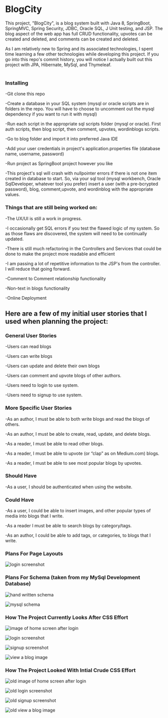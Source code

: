 # BlogCity

This project, "BlogCity", is a blog system built with Java 8, SpringBoot, SpringMVC, Spring Security, JDBC, Oracle SQL, J Unit testing, and JSP. The blog aspect of the web app has full CRUD functionality, upvotes can be created and deleted, and comments can be created and deleted.

As I am relatively new to Spring and its associated technologies, I spent time learning a few other technologies while developing this project. If you go into this repo's commit history, you will notice I actually built out this project with JPA, Hibernate, MySql, and Thymeleaf.
<br/>
<br/>

### Installing

-Git clone this repo

-Create a database in your SQL system (mysql or oracle scripts are in folders in the repo. You will have to choose to uncomment out the mysql dependency if you want to run it with mysql)

-Run each script in the appropriate sql scripts folder (mysql or oracle). First auth scripts, then blog script, then comment, upvotes, wordinblogs scripts.

-Go to blog folder and import it into preferred Java IDE

-Add your user credentials in project's application.properties file (database name, username, password)

-Run project as SpringBoot project however you like

-This project's sql will crash with nullpointer errors if there is not one item created in database to start. So, via your sql tool (mysql workbench, Oracle SqlDeveloper, whatever tool you prefer) insert a user (with a pre-bcrypted password), blog, comment,upvote, and wordinblog with the appropriate values.

### Things that are still being worked on:

-The UX/UI is still a work in progress.

-I occasionally get SQL errors if you test the flawed logic of my system. So as those flaws are discovered, the system will need to be continually updated.

-There is still much refactoring in the Controllers and Services that could be done to make the project more readable and efficient

-I am passing a lot of repetitive information to the JSP's from the controller. I will reduce that going forward.

-Comment to Comment relationship functionality

-Non-text in blogs functionality

-Online Deployment

## Here are a few of my initial user stories that I used when planning the project:

### General User Stories

-Users can read blogs

-Users can write blogs

-Users can update and delete their own blogs

-Users can comment and upvote blogs of other authors.

-Users need to login to use system.

-Users need to signup to use system.

### More Specific User Stories

-As an author, I must be able to both write blogs and read the blogs of others.

-As an author, I must be able to create, read, update, and delete blogs.

-As a reader, I must be able to read other blogs.

-As a reader, I must be able to upvote (or “clap” as on Medium.com) blogs.  

-As a reader, I must be able to see most popular blogs by upvotes.

### Should Have

-As a user, I should be authenticated when using the website.

### Could Have

-As a user, I could be able to insert images, and other popular types of media into blogs that I write.

-As a reader I must be able to search blogs by category/tags.

-As an author, I could be able to add tags, or categories, to blogs that I write.

### Plans For Page Layouts

![login screenshot](images/basicPlan.png)

### Plans For Schema (taken from my MySql Development Database)

![hand written schema](images/basicSchema.png)

![mysql schema](images/currentSchema.png)

### How The Project Currently Looks After CSS Effort

![image of home screen after login](images/home.png)

![login screenshot](images/login.png)

![signup screenshot](images/signup.png)

![view a blog image](images/viewblog.png)

### How The Project Looked With Intial Crude CSS Effort

![old image of home screen after login](images/oldhome.png)

![old login screenshot](images/oldlogin.png)

![old signup screenshot](images/oldsignup.png)

![old view a blog image](images/oldblog.png)
